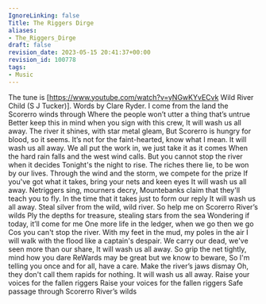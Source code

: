 ```yaml
---
IgnoreLinking: false
Title: The Riggers Dirge
aliases:
- The_Riggers_Dirge
draft: false
revision_date: 2023-05-15 20:41:37+00:00
revision_id: 100778
tags:
- Music
---
```


The tune is [https://www.youtube.com/watch?v=yNGwKYvECvk Wild River Child (S J Tucker)]. Words by Clare Ryder.
I come from the land the Scorerro winds through
Where the people won’t utter a thing that’s untrue
Better keep this in mind when you sign with this crew,
It will wash us all away.
The river it shines, with star metal gleam,
But Scorerro is hungry for blood, so it seems.
It’s not for the faint-hearted, know what I mean.
It will wash us all away.
We all put the work in, we just take it as it comes
When the hard rain falls and the west wind calls.
But you cannot stop the river when it decides
Tonight's the night to rise.
The riches there lie, to be won by our lives.
Through the wind and the storm, we compete for the prize
If you've got what it takes, bring your nets and keen eyes
It will wash us all away.
Netriggers sing, mourners decry,
Mountebanks claim that they'll teach you to fly.
In the time that it takes just to form our reply
It will wash us all away.
Steal silver from the wild, wild river.
So help me on Scorerro River’s wilds
Ply the depths for treasure, stealing stars from the sea
Wondering if today, it’ll come for me
One more life in the ledger, when we go then we go
Cos you can't stop the river.
With my feet in the mud, my poles in the air
I will walk with the flood like a captain's despair.
We carry our dead, we've seen more than our share,
It will wash us all away.
So grip the net tightly, mind how you dare
ReWards may be great but we know to beware,
So I'm telling you once and for all, have a care.
Make the river’s jaws dismay
Oh, they don't call them rapids for nothing.
It will wash us all away.
Raise your voices for the fallen riggers
Raise your voices for the fallen riggers
Safe passage through Scorerro River’s wilds
